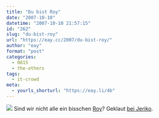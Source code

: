 ```yaml
---
title: "Du bist Roy"
date: "2007-10-10"
datetime: "2007-10-10 21:57:15"
id: "262"
slug: "du-bist-roy"
url: "https://eay.cc/2007/du-bist-roy/"
author: "eay"
format: "post"
categories:
  - 0815
  - the-others
tags:
  - it-crowd
meta:
  - yourls_shorturl: "https://eay.li/4b"
---
```


![](/uploads/2007/dubistroy.jpg) Sind wir nicht alle ein bisschen [Roy](//eay.cc/2007/have-you-tried-turning-it-off-and-on-again/)? Geklaut [bei Jeriko](http://www.i-jeriko.de/2007/10/09/du-bist-roy/).
